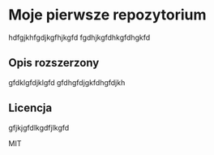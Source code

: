 # Moje pierwsze repozytorium

hdfgjkhfgdjkgfhjkgfd
fgdhjkgfdhkgfdhgkfd

## Opis rozszerzony

gfdklgfdjklgfd
gfdhgfdjgkfdhgfdjkh

## Licencja

gfjkjgfdlkgdfjlkgfd

MIT